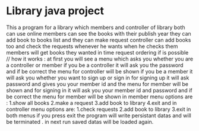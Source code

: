# Library java project
This a program for a library which members and controller of library both can use online 
members can see the books with their publish year
they can add book to books list and they can make request
controller can add books too and check the requests whenever he wants
when he checks them members will get books they wanted in time request ordering if is possible //
how it works :
at first you will see a menu which asks you whether you are a controller or member 
if you be a controller it will ask you the password and if be correct the menu for controller will be shown
if you be a member it will ask you whether you want to sign up or sign in for signing up it will ask password and gives you your member id and the menu for member will be shown
and for signing in it will ask you your member id and password and if be correct the menu for member will be shown
in member menu options are :
1.show all books 
2.make a request
3.add book to library 
4.exit
and in controller menu options are:
1.check requests
2.add book to library 
3.exit
in both menus if you press exit the program will write persistant datas and will be terminated .
in next run saved datas will be loaded again.

